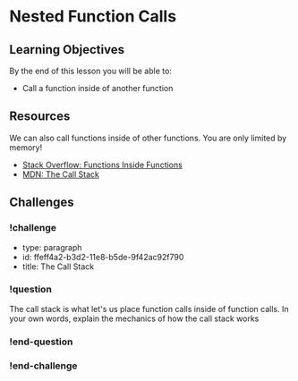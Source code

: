 # Nested Function Calls

## Learning Objectives

By the end of this lesson you will be able to:

* Call a function inside of another function

## Resources

We can also call functions inside of other functions. You are only limited by memory!

* [Stack Overflow: Functions Inside Functions](https://stackoverflow.com/questions/4524877/how-do-i-call-a-function-inside-of-another-function)
* [MDN: The Call Stack](https://developer.mozilla.org/en-US/docs/Glossary/Call_stack)

## Challenges

<!-- Question -->

### !challenge

* type: paragraph
* id: ffeff4a2-b3d2-11e8-b5de-9f42ac92f790
* title: The Call Stack

### !question

The call stack is what let's us place function calls inside of function calls. In your
own words, explain the mechanics of how the call stack works

### !end-question

### !end-challenge
